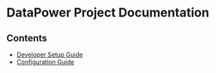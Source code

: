 # DataPower Project Documentation

## Contents
* [Developer Setup Guide](./dev_setup_guide.md)
* [Configuration Guide](./config_guide.md)
